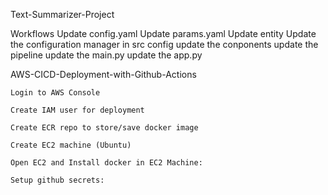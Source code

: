 
Text-Summarizer-Project

Workflows
    Update config.yaml
    Update params.yaml
    Update entity
    Update the configuration manager in src config
    update the conponents
    update the pipeline
    update the main.py
    update the app.py

AWS-CICD-Deployment-with-Github-Actions

    Login to AWS Console

    Create IAM user for deployment

    Create ECR repo to store/save docker image

    Create EC2 machine (Ubuntu)

    Open EC2 and Install docker in EC2 Machine:

    Setup github secrets:


